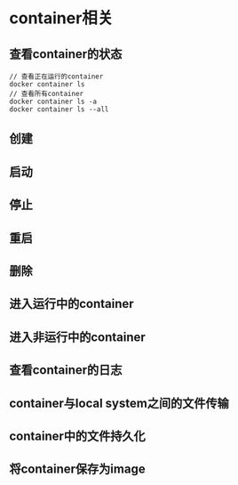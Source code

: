 # container相关

## 查看container的状态

```
// 查看正在运行的container
docker container ls
// 查看所有container
docker container ls -a
docker container ls --all
```

## 创建

## 启动

## 停止

## 重启

## 删除

## 进入运行中的container

## 进入非运行中的container

## 查看container的日志

## container与local system之间的文件传输

## container中的文件持久化

## 将container保存为image